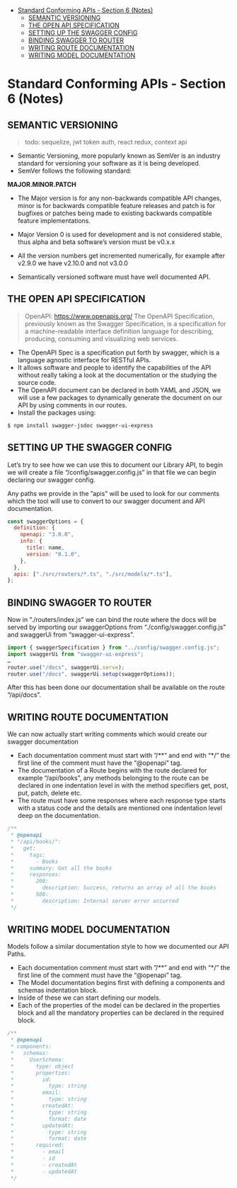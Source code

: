 - [Standard Conforming APIs - Section 6 (Notes)](#standard-conforming-apis---section-6-notes)
  - [SEMANTIC VERSIONING](#semantic-versioning)
  - [THE OPEN API SPECIFICATION](#the-open-api-specification)
  - [SETTING UP THE SWAGGER CONFIG](#setting-up-the-swagger-config)
  - [BINDING SWAGGER TO ROUTER](#binding-swagger-to-router)
  - [WRITING ROUTE DOCUMENTATION](#writing-route-documentation)
  - [WRITING MODEL DOCUMENTATION](#writing-model-documentation)

# Standard Conforming APIs - Section 6 (Notes)

## SEMANTIC VERSIONING

> todo: sequelize, jwt token auth, react redux, context api

- Semantic Versioning, more popularly known as SemVer is an industry standard for versioning your software as it is being developed.
- SemVer follows the following standard:

**MAJOR.MINOR.PATCH**

- The Major version is for any non-backwards compatible API changes, minor is for backwards compatible feature releases and patch is for bugfixes or patches being made to existing backwards compatible feature implementations.

- Major Version 0 is used for development and is not considered stable, thus alpha and beta software’s version must be v0.x.x

- All the version numbers get incremented numerically, for example after v2.9.0 we have v2.10.0 and not v3.0.0

- Semantically versioned software must have well documented API.

## THE OPEN API SPECIFICATION

> OpenAPI: https://www.openapis.org/
> The OpenAPI Specification, previously known as the Swagger Specification, is a specification for a machine-readable interface definition language for describing, producing, consuming and visualizing web services.

- The OpenAPI Spec is a specification put forth by swagger, which is a language agnostic interface for RESTful APIs.
- It allows software and people to identify the capabilities of the API without really taking a look at the documentation or the studying the source code. 
- The OpenAPI document can be declared in both YAML and JSON, we will use a few packages to dynamically generate the document on our API by using comments in our routes.
- Install the packages using:

```bash
$ npm install swagger-jsdoc swagger-ui-express
```

## SETTING UP THE SWAGGER CONFIG

Let’s try to see how we can use this to document our Library API, to begin we will create a file “/config/swagger.config.js” in that file we can begin declaring our swagger config.

Any paths we provide in the ”apis” will be used to look for our comments which the tool will use to convert to our swagger document and API documentation.

```javascript
const swaggerOptions = {
  definition: {
    openapi: "3.0.0",
    info: {
      title: name,
      version: "0.1.0",
    },
  },
  apis: ["./src/routers/*.ts", "./src/models/*.ts"],
};
```

## BINDING SWAGGER TO ROUTER

Now in “./routers/index.js” we can bind the route where the docs will be served by importing our swaggerOptions from “./config/swagger.config.js” and swaggerUi from “swagger-ui-express”.

```javascript
import { swaggerSpecification } from "../config/swagger.config.js";
import swaggerUi from "swagger-ui-express";
…
router.use("/docs", swaggerUi.serve);
router.use("/docs", swaggerUi.setup(swaggerOptions));
```

After this has been done our documentation shall be available on the route “/api/docs”.

## WRITING ROUTE DOCUMENTATION

We can now actually start writing comments which would create our swagger documentation

- Each documentation comment must start with ”/**” and end with “*/” the first line of the comment must have the “@openapi” tag.
- The documentation of a Route begins with the route declared for example “/api/books”, any methods belonging to the route can be declared in one indentation level in with the method specifiers get, post, put, patch, delete etc.
- The route must have some responses where each response type starts with a status code and the details are mentioned one indentation level deep on the documentation. 

```javascript
/**
 * @openapi
 * "/api/books/":
 *   get:
 *     tags:
 *       - Books
 *     summary: Get all the books
 *     responses:
 *       200:
 *         description: Success, returns an array of all the books
 *       500:
 *         description: Internal server error occurred
 */
```

## WRITING MODEL DOCUMENTATION

Models follow a similar documentation style to how we documented our API Paths.

- Each documentation comment must start with ”/**” and end with “*/” the first line of the comment must have the “@openapi” tag.
- The Model documentation begins first with defining a components and schemas indentation block.
- Inside of these we can start defining our models.
- Each of the properties of the model can be declared in the properties block and all the mandatory properties can be declared in the required block.

```javascript
/**
 * @openapi
 * components:
 *   schemas:
 *     UserSchema:
 *       type: object
 *       properties:
 *         id:
 *           type: string
 *         email:
 *           type: string
 *         createdAt:
 *           type: string
 *           format: date
 *         updatedAt:
 *           type: string
 *           format: date
 *       required:
 *         - email
 *         - id
 *         - createdAt
 *         - updatedAt
 */
```
